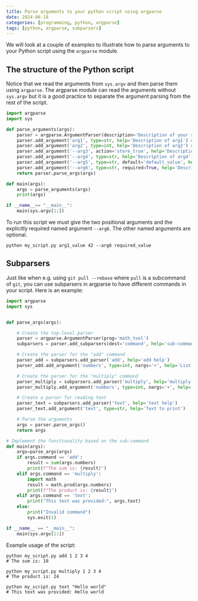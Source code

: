 ```yaml
---
title: Parse arguments to your python script using argparse
date: 2024-06-18
categories: [programming, python, argparse]
tags: [python, argparse, subparsers]
---
```

    
We will look at a couple of examples to illustrate how to parse arguments to your Python script using the `argparse` module.


## The structure of the Python script

Notice that we read the arguments from `sys.argv` and then parse them using `argparse`.
The argparse module can read the arguments without `sys.argv` but it is a good practice to separate the argument parsing from the rest of the script.

```python
import argparse
import sys

def parse_arguments(args):
    parser = argparse.ArgumentParser(description='Description of your script')
    parser.add_argument('arg1', type=str, help='Description of arg1') # these are positional arguments and are required
    parser.add_argument('arg2', type=int, help='Description of arg2') # these are positional arguments and are required
    parser.add_argument('--arg3', action='store_true', help='Description of arg3') # store_true means that the argument is a boolean and will be True if the argument is present, i.e. --arg3 without a value
    parser.add_argument('--arg4', type=str, help='Description of arg4') # named arguments
    parser.add_argument('--arg5', type=str, default='default_value', help='Description of arg5') # named argument with default value
    parser.add_argument('--arg6', type=str, required=True, help='Description of arg6') # named argument that is required
    return parser.parse_args(args)

def main(args):
    args = parse_arguments(args)
    print(args)

if __name__== "__main__":
    main(sys.argv[1:])

```

To run this script we must give the two positional arguments and the explicitly required named argument `--arg6`. The other named arguments are optional.

```shell
python my_script.py arg1_value 42 --arg6 required_value
```

## Subparsers

Just like when e.g. using `git pull --rebase` where `pull` is a subcommand of `git`, you can use subparsers in argparse to have different commands in your script. Here is an example:


```python
import argparse
import sys


def parse_args(args):

    # Create the top-level parser
    parser = argparse.ArgumentParser(prog='math_tool')
    subparsers = parser.add_subparsers(dest='command', help='sub-command help')

    # Create the parser for the "add" command
    parser_add = subparsers.add_parser('add', help='add help')
    parser_add.add_argument('numbers', type=int, nargs='+', help='List of numbers to add')

    # Create the parser for the "multiply" command
    parser_multiply = subparsers.add_parser('multiply', help='multiply help')
    parser_multiply.add_argument('numbers', type=int, nargs='+', help='List of numbers to multiply')

    # Create a parser for reading text
    parser_text = subparsers.add_parser('text', help='text help')
    parser_text.add_argument('text', type=str, help='Text to print')

    # Parse the arguments
    args = parser.parse_args()
    return args

# Implement the functionality based on the sub-command
def main(args):
    args=parse_args(args)
    if args.command == 'add':
        result = sum(args.numbers)
        print(f"The sum is: {result}")
    elif args.command == 'multiply':
        import math
        result = math.prod(args.numbers)
        print(f"The product is: {result}")
    elif args.command == 'text':
        print("This text was provided:", args.text)
    else:
        print("Invalid command")
        sys.exit(1)

if __name__ == "__main__":
    main(sys.argv[1:])
```

Example usage of the script:

```shell
python my_script.py add 1 2 3 4
# The sum is: 10

python my_script.py multiply 1 2 3 4
# The product is: 24

python my_script.py text "Hello world"
# This text was provided: Hello world
```